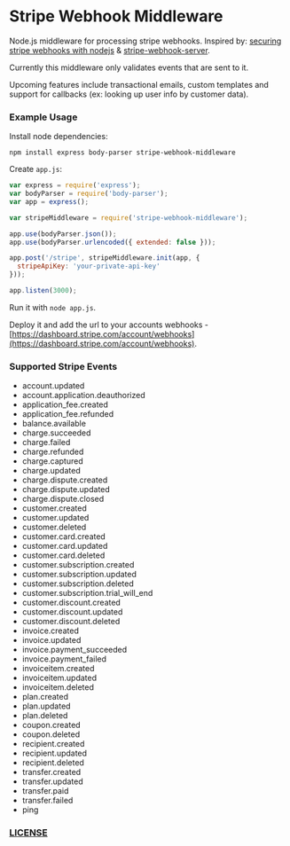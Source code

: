 # Stripe Webhook Middleware

Node.js middleware for processing stripe webhooks. Inspired by: [securing stripe webhooks with nodejs](http://gaarf.info/2013/06/25/securing-stripe-webhooks-with-node-js/) & [stripe-webhook-server](https://github.com/ruffrey/stripe-webhook-server).

Currently this middleware only validates events that are sent to it.

Upcoming features include transactional emails, custom templates and support for callbacks (ex: looking up user info by customer data).


### Example Usage

Install node dependencies:

```
npm install express body-parser stripe-webhook-middleware
```

Create `app.js`:

```js
var express = require('express');
var bodyParser = require('body-parser');
var app = express();

var stripeMiddleware = require('stripe-webhook-middleware');

app.use(bodyParser.json());
app.use(bodyParser.urlencoded({ extended: false }));

app.post('/stripe', stripeMiddleware.init(app, {
  stripeApiKey: 'your-private-api-key'
}));

app.listen(3000);
```

Run it with `node app.js`. 

Deploy it and add the url to your accounts webhooks - [https://dashboard.stripe.com/account/webhooks](https://dashboard.stripe.com/account/webhooks).

### Supported Stripe Events

- account.updated
- account.application.deauthorized
- application_fee.created
- application_fee.refunded
- balance.available
- charge.succeeded
- charge.failed
- charge.refunded
- charge.captured
- charge.updated
- charge.dispute.created
- charge.dispute.updated
- charge.dispute.closed
- customer.created
- customer.updated
- customer.deleted
- customer.card.created
- customer.card.updated
- customer.card.deleted
- customer.subscription.created
- customer.subscription.updated
- customer.subscription.deleted
- customer.subscription.trial_will_end
- customer.discount.created
- customer.discount.updated
- customer.discount.deleted
- invoice.created
- invoice.updated
- invoice.payment_succeeded
- invoice.payment_failed 
- invoiceitem.created
- invoiceitem.updated
- invoiceitem.deleted
- plan.created
- plan.updated
- plan.deleted
- coupon.created
- coupon.deleted
- recipient.created
- recipient.updated
- recipient.deleted
- transfer.created
- transfer.updated
- transfer.paid
- transfer.failed
- ping

### [LICENSE](LICENSE.md)
